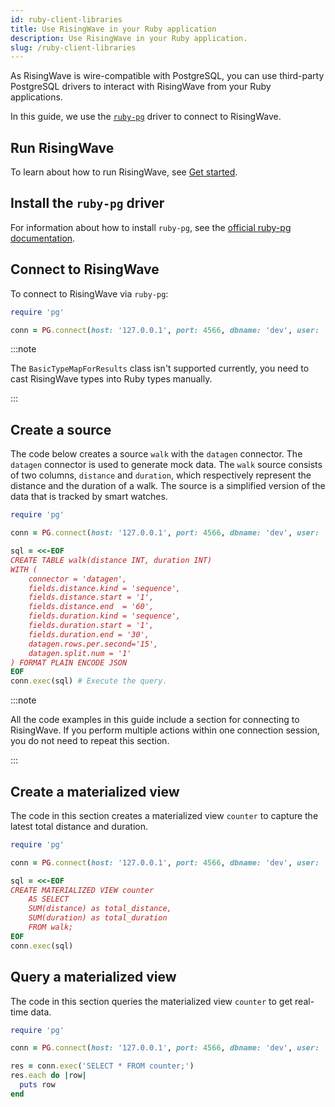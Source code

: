 ```yaml
---
id: ruby-client-libraries
title: Use RisingWave in your Ruby application
description: Use RisingWave in your Ruby application.
slug: /ruby-client-libraries
---
```


As RisingWave is wire-compatible with PostgreSQL, you can use third-party PostgreSQL drivers to interact with RisingWave from your Ruby applications.

In this guide, we use the [`ruby-pg`](https://github.com/ged/ruby-pg) driver to connect to RisingWave.

## Run RisingWave

To learn about how to run RisingWave, see [Get started](/get-started.md).

## Install the `ruby-pg` driver

For information about how to install `ruby-pg`, see the [official ruby-pg documentation](https://github.com/ged/ruby-pg?tab=readme-ov-file#how-to-install).


## Connect to RisingWave

To connect to RisingWave via `ruby-pg`:

```ruby
require 'pg'

conn = PG.connect(host: '127.0.0.1', port: 4566, dbname: 'dev', user: 'root')
```

:::note

The `BasicTypeMapForResults` class isn't supported currently, you need to cast RisingWave types into Ruby types manually.

:::

## Create a source

The code below creates a source `walk` with the `datagen` connector. The `datagen` connector is used to generate mock data. The `walk` source consists of two columns, `distance` and `duration`, which respectively represent the distance and the duration of a walk. The source is a simplified version of the data that is tracked by smart watches.

```ruby
require 'pg'

conn = PG.connect(host: '127.0.0.1', port: 4566, dbname: 'dev', user: 'root')

sql = <<-EOF
CREATE TABLE walk(distance INT, duration INT)
WITH (
    connector = 'datagen',
    fields.distance.kind = 'sequence',
    fields.distance.start = '1',
    fields.distance.end  = '60',
    fields.duration.kind = 'sequence',
    fields.duration.start = '1',
    fields.duration.end = '30',
    datagen.rows.per.second='15',
    datagen.split.num = '1'
) FORMAT PLAIN ENCODE JSON
EOF
conn.exec(sql) # Execute the query.
```

:::note

All the code examples in this guide include a section for connecting to RisingWave. If you perform multiple actions within one connection session, you do not need to repeat this section.

:::


## Create a materialized view

The code in this section creates a materialized view `counter` to capture the latest total distance and duration.

```ruby
require 'pg'

conn = PG.connect(host: '127.0.0.1', port: 4566, dbname: 'dev', user: 'root')

sql = <<-EOF
CREATE MATERIALIZED VIEW counter
    AS SELECT
    SUM(distance) as total_distance,
    SUM(duration) as total_duration
    FROM walk;
EOF
conn.exec(sql)
```

## Query a materialized view

The code in this section queries the materialized view `counter` to get real-time data.

```ruby
require 'pg'

conn = PG.connect(host: '127.0.0.1', port: 4566, dbname: 'dev', user: 'root')

res = conn.exec('SELECT * FROM counter;')
res.each do |row|
  puts row
end
```
